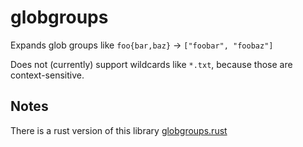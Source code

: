 # globgroups
Expands glob groups like `foo{bar,baz}` -> `["foobar", "foobaz"]`

Does not (currently) support wildcards like `*.txt`, because those are context-sensitive.

## Notes
There is a rust version of this library [globgroups.rust](https://github.com/Techcable/globgroups.rust)
